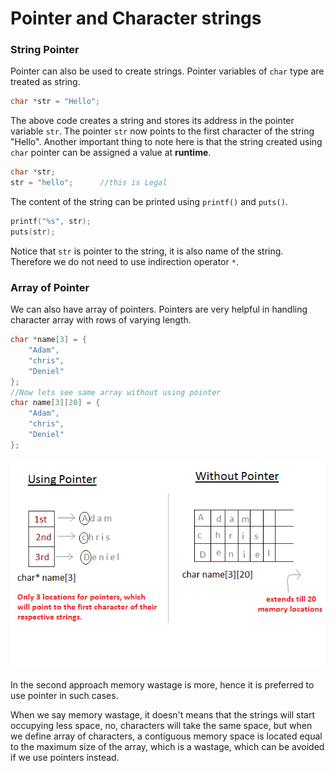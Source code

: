 # Pointer and Character strings

### String Pointer

Pointer can also be used to create strings. Pointer variables of `char` type are treated as string.

```c
char *str = "Hello";
```

The above code creates a string and stores its address in the pointer variable `str`. The pointer `str` now points to the first character of the string "Hello". Another important thing to note here is that the string created using `char` pointer can be assigned a value at **runtime**.

```c
char *str;
str = "hello";      //this is Legal
```

The content of the string can be printed using `printf()` and `puts()`.

```c
printf("%s", str);
puts(str);
```

Notice that `str` is pointer to the string, it is also name of the string. Therefore we do not need to use indirection operator `*`.

### Array of Pointer

We can also have array of pointers. Pointers are very helpful in handling character array with rows of varying length.

```c
char *name[3] = { 
    "Adam",
    "chris",
    "Deniel"
};
//Now lets see same array without using pointer
char name[3][20] = { 
    "Adam",
    "chris",
    "Deniel"
};
```

![Difference between pointer &amp; no-pointer](../../.gitbook/assets/image%20%284%29.png)

In the second approach memory wastage is more, hence it is preferred to use pointer in such cases.

When we say memory wastage, it doesn't means that the strings will start occupying less space, no, characters will take the same space, but when we define array of characters, a contiguous memory space is located equal to the maximum size of the array, which is a wastage, which can be avoided if we use pointers instead.

